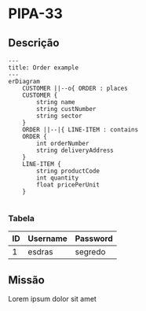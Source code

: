 # PIPA-33

## Descrição


```mermaid
---
title: Order example
---
erDiagram
    CUSTOMER ||--o{ ORDER : places
    CUSTOMER {
        string name
        string custNumber
        string sector
    }
    ORDER ||--|{ LINE-ITEM : contains
    ORDER {
        int orderNumber
        string deliveryAddress
    }
    LINE-ITEM {
        string productCode
        int quantity
        float pricePerUnit
    }


```

### Tabela

ID | Username | Password
-- | -- | --
1 | esdras | segredo

## Missão

Lorem ipsum dolor sit amet